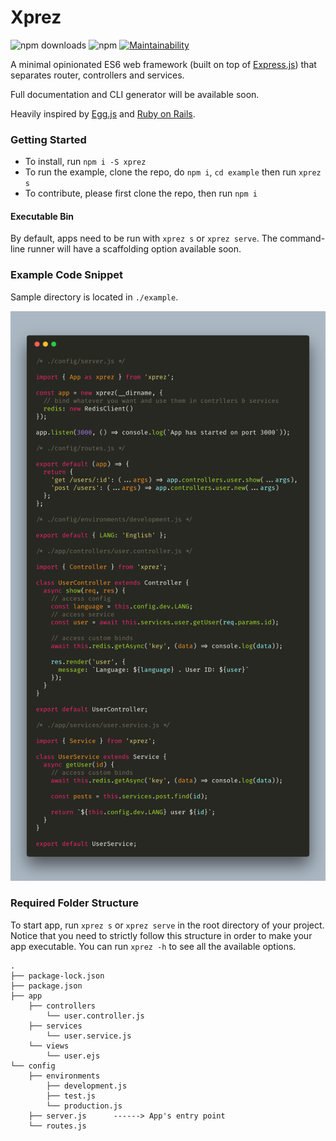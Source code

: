 # Xprez

![npm downloads](https://img.shields.io/npm/dt/xprez.svg?style=flat-square) ![npm](https://img.shields.io/npm/v/xprez.svg?style=flat-square) [![Maintainability](https://api.codeclimate.com/v1/badges/18a4dfac6bbc30040e34/maintainability)](https://codeclimate.com/github/yzhan1/xprez/maintainability) 

A minimal opinionated ES6 web framework (built on top of [Express.js](https://github.com/expressjs/express/)) that separates router, controllers and services. 

Full documentation and CLI generator will be available soon.

Heavily inspired by [Egg.js](https://github.com/eggjs/egg) and [Ruby on Rails](https://github.com/rails/rails).

### Getting Started

+ To install, run `npm i -S xprez`
+ To run the example, clone the repo, do `npm i`, `cd example` then run `xprez s`
+ To contribute, please first clone the repo, then run `npm i`

#### Executable Bin

By default, apps need to be run with `xprez s` or `xprez serve`. The command-line runner will have a scaffolding option available soon.

### Example Code Snippet

Sample directory is located in `./example`. 

![Example Code](./code.png)

### Required Folder Structure

To start app, run `xprez s` or `xprez serve` in the root directory of your project. Notice that you need to strictly follow
this structure in order to make your app executable. You can run `xprez -h` to see all the available options.

```
.
├── package-lock.json
├── package.json
├── app
    ├── controllers
        └── user.controller.js
    ├── services
        └── user.service.js
    └── views
        └── user.ejs
└── config
    ├── environments
        ├── development.js
        ├── test.js
        └── production.js
    ├── server.js      ------> App's entry point
    └── routes.js 
```